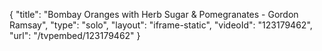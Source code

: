 {
    "title": "Bombay Oranges with Herb Sugar & Pomegranates - Gordon Ramsay",
    "type": "solo",
    "layout": "iframe-static",
    "videoId": "123179462",
    "url": "\/tvpembed\/123179462"
}